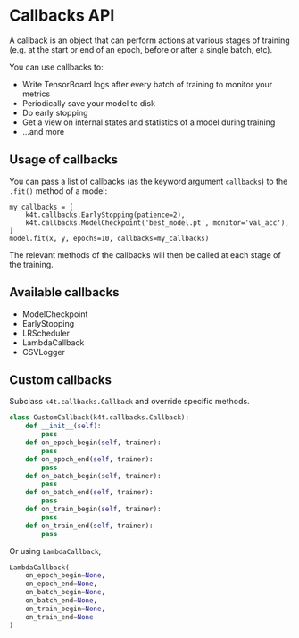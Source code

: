 # Callbacks API

A callback is an object that can perform actions at various stages of training (e.g. at the start or end of an epoch, before or after a single batch, etc).

You can use callbacks to:

- Write TensorBoard logs after every batch of training to monitor your metrics
- Periodically save your model to disk
- Do early stopping
- Get a view on internal states and statistics of a model during training
- ...and more



## Usage of callbacks

You can pass a list of callbacks (as the keyword argument `callbacks`) to the `.fit()` method of a model:

```
my_callbacks = [
    k4t.callbacks.EarlyStopping(patience=2),
    k4t.callbacks.ModelCheckpoint('best_model.pt', monitor='val_acc'),
]
model.fit(x, y, epochs=10, callbacks=my_callbacks)
```

The relevant methods of the callbacks will then be called at each stage of the training.



## Available callbacks

+ ModelCheckpoint
+ EarlyStopping
+ LRScheduler
+ LambdaCallback
+ CSVLogger



## Custom callbacks

Subclass `k4t.callbacks.Callback` and override specific methods.

```python
class CustomCallback(k4t.callbacks.Callback):
    def __init__(self):
        pass
    def on_epoch_begin(self, trainer):
        pass
    def on_epoch_end(self, trainer):
        pass
    def on_batch_begin(self, trainer):
        pass
    def on_batch_end(self, trainer):
        pass
    def on_train_begin(self, trainer):
        pass
    def on_train_end(self, trainer):
        pass
```

Or using `LambdaCallback`,

```python
LambdaCallback(
    on_epoch_begin=None,
    on_epoch_end=None,
    on_batch_begin=None,
    on_batch_end=None,
    on_train_begin=None,
    on_train_end=None
)
```

